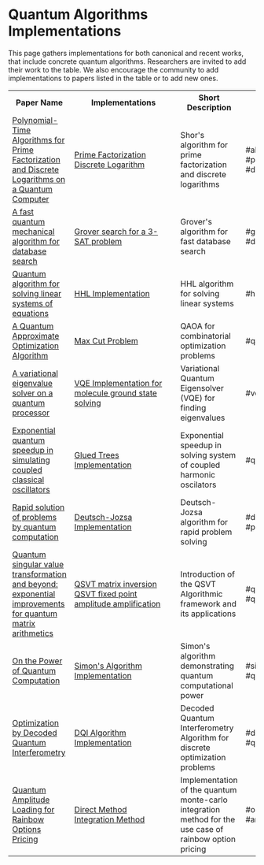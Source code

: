 # Quantum Algorithms Implementations

This page gathers implementations for both canonical and recent works, that
include concrete quantum algorithms. Researchers are invited to add their work
to the table. We also encourage the community to add implementations to papers listed
in the table or to add new ones.

<table>
    <tr>
        <th>Paper Name</th>
        <th>Implementations</th>
        <th>Short Description</th>
        <th>Tags</th>
    </tr>
    <tr>
        <td><a href="https://arxiv.org/abs/quant-ph/9508027" target="_blank">Polynomial-Time Algorithms for Prime Factorization and Discrete Logarithms on a Quantum Computer</a></td>
        <td>
          <a href="algebraic/shor/shor_modular_exponentiation.ipynb">Prime Factorization</a><br>
          <a href="algebraic/discrete_log/discrete_log.ipynb">Discrete Logarithm</a><br>
        </td>
        <td>Shor's algorithm for prime factorization and discrete logarithms</td>
        <td>#algebraic #prime_factorization #discrete_logarithms</td>
    </tr>
    <tr>
        <td><a href="https://arxiv.org/abs/quant-ph/9605043" target="_blank">A fast quantum mechanical algorithm for database search</a></td>
        <td>
          <a href="grover/3_sat_grover/3_sat_grover.ipynb">Grover search for a 3-SAT problem</a>
        </td>
        <td>Grover's algorithm for fast database search</td>
        <td>#grover #database_search</td>
    </tr>
    <tr>
        <td><a href="https://arxiv.org/abs/0811.3171" target="_blank">Quantum algorithm for solving linear systems of equations</a></td>
        <td>
          <a href="hhl/hhl/hhl.ipynb">HHL Implementation</a>
        </td>
        <td>HHL algorithm for solving linear systems</td>
        <td>#hhl #linear_systems</td>
    </tr>
    <tr>
        <td><a href="https://arxiv.org/abs/1411.4028" target="_blank">A Quantum Approximate Optimization Algorithm</a></td>
        <td>
          <a href="../applications/optimization/max_cut/max_cut.ipynb">Max Cut Problem</a>
        </td>
        <td>QAOA for combinatorial optimization problems</td>
        <td>#qaoa #optimization</td>
    </tr>
    <tr>
        <td><a href="https://arxiv.org/abs/1304.3061" target="_blank">A variational eigenvalue solver on a quantum processor</a></td>
        <td>
          <a href="../applications/chemistry/molecular_energy_curve/molecular_energy_curve.ipynb">VQE Implementation for molecule ground state solving</a>
        </td>
        <td>Variational Quantum Eigensolver (VQE) for finding eigenvalues</td>
        <td>#vqe</td>
    </tr>
    <tr>
        <td><a href="https://arxiv.org/abs/2303.13012" target="_blank">Exponential quantum speedup in simulating coupled classical oscillators</a></td>
        <td>
          <a href="glued_trees/glued_trees.ipynb">Glued Trees Implementation</a>
        </td>
        <td>Exponential speedup in solving system of coupled harmonic oscilators</td>
        <td>#quantum_speedup</td>
    </tr>
    <tr>
        <td><a href="https://royalsocietypublishing.org/doi/epdf/10.1098/rspa.1992.0167" target="_blank">Rapid solution of problems by quantum computation</a></td>
        <td>
          <a href="deutsch_jozsa/deutsch_jozsa.ipynb">Deutsch-Jozsa Implementation</a>
        </td>
        <td>Deutsch-Jozsa algorithm for rapid problem solving</td>
        <td>#deutsch_jozsa #problem_solving</td>
    </tr>
    <tr>
        <td><a href="https://arxiv.org/abs/1806.01838" target="_blank">Quantum singular value transformation and beyond: exponential improvements for quantum matrix arithmetics</a></td>
        <td>
          <a href="../algorithms/qsvt/qsvt_matrix_inversion/qsvt_matrix_inversion.ipynb
">QSVT matrix inversion</a><br>
          <a href="qsvt/qsvt_fixed_point_amplitude_amplification/qsvt_fixed_point_amplitude_amplification.ipynb">QSVT fixed point amplitude amplification</a><br>
        </td>
        <td>Introduction of the QSVT Algorithmic framework and its applications</td>
        <td>#qsvt #quantum_algorithms</td>
    </tr>
    <tr>
        <td><a href="https://epubs.siam.org/doi/10.1137/S0097539796298637" target="_blank">On the Power of Quantum Computation</a></td>
        <td>
          <a href="simon/simon.ipynb">Simon's Algorithm Implementation</a>
        </td>
        <td>Simon's algorithm demonstrating quantum computational power</td>
        <td>#simon #quantum_computation</td>
    </tr>
    <tr>
        <td><a href="https://arxiv.org/abs/2408.08292" target="_blank">Optimization by Decoded Quantum Interferometry
</a></td>
        <td>
          <a href="dqi/dqi_max_xorsat.ipynb">DQI Algorithm Implementation</a>
        </td>
        <td>Decoded Quantum Interferometry Algorithm for discrete optimization problems</td>
        <td>#dqi #quantum_algorithms</td>
    </tr>
    <tr>
        <td>
            <a href="https://arxiv.org/abs/2402.05574" target="_blank">Quantum Amplitude Loading for Rainbow Options Pricing</a>
        </td>
        <td style="min-width: 200px;">
          <a href="../applications/finance/rainbow_options/rainbow_options_direct_method.ipynb">Direct Method</a><br>
          <a href="../applications/finance/rainbow_options/rainbow_options_integration_method.ipynb">Integration Method</a>
        </td>
        <td>
            Implementation of the quantum monte-carlo integration method for the use case of rainbow option pricing
        </td>
        <td>
            #option_pricing<br>
            #amplitude_estimation
        </td>
    </tr>
</table>
